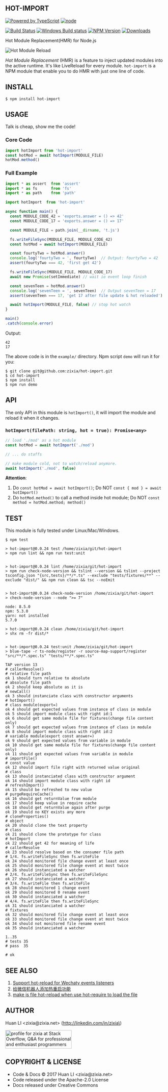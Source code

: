 HOT-IMPORT
----------

[![Powered by TypeScript](https://img.shields.io/badge/Powered%20By-TypeScript-blue.svg)](https://www.typescriptlang.org/) [![node](https://img.shields.io/node/v/hot-import.svg?maxAge=604800)](https://nodejs.org/)

[![Build Status](https://travis-ci.org/zixia/hot-import.svg?branch=master)](https://travis-ci.org/zixia/hot-import) [![Windows Build status](https://img.shields.io/appveyor/ci/zixia/hot-import/master.svg?label=Windows)](https://ci.appveyor.com/project/zixia/hot-import) [![NPM Version](https://badge.fury.io/js/hot-import.svg)](https://badge.fury.io/js/hot-import) [![Downloads](http://img.shields.io/npm/dm/hot-import.svg?style=flat-square)](https://npmjs.org/package/hot-import)

Hot Module Replacement(HMR) for Node.js

![Hot Module Reload](https://zixia.github.io/hot-import/images/reload.png)

_Hot Module Replacement_ (HMR) is a feature to inject updated modules into the active runtime. It's like LiveReload for every module. `hot-import` is a NPM module that enable you to do HMR with just one line of code.

INSTALL
-------

```shell
$ npm install hot-import
```

USAGE
-----

Talk is cheap, show me the code!

### Core Code

```ts
import hotImport from 'hot-import'
const hotMod = await hotImport(MODULE_FILE)
hotMod.method()
```

### Full Example

```ts
import * as assert  from 'assert'
import * as fs      from 'fs'
import * as path    from 'path'

import hotImport  from 'hot-import'

async function main() {
  const MODULE_CODE_42 = 'exports.answer = () => 42'
  const MODULE_CODE_17 = 'exports.answer = () => 17'

  const MODULE_FILE = path.join(__dirname, 't.js')

  fs.writeFileSync(MODULE_FILE, MODULE_CODE_42)
  const hotMod = await hotImport(MODULE_FILE)

  const fourtyTwo = hotMod.answer()
  console.log('fourtyTwo = ', fourtyTwo)  // Output: fourtyTwo = 42
  assert(fourtyTwo === 42, 'first get 42')

  fs.writeFileSync(MODULE_FILE, MODULE_CODE_17)
  await new Promise(setImmediate) // wait io event loop finish

  const sevenTeen = hotMod.answer()
  console.log('sevenTeen = ', sevenTeen)  // Output sevenTeen = 17
  assert(sevenTeen === 17, 'get 17 after file update & hot reloaded')

  await hotImport(MODULE_FILE, false) // stop hot watch
}

main()
.catch(console.error)
```

Output:

```shell
42
17
```

The above code is in the `example/` directory. Npm script `demo` will run it for you:

```shell
$ git clone git@github.com:zixia/hot-import.git
$ cd hot-import
$ npm install
$ npm run demo
```

API
---

The only API in this module is `hotImport()`, it will import the module and reload it when it changes.

### `hotImport(filePath: string, hot = true): Promise<any>`

```ts
// load './mod' as a hot module
const hotMod = await hotImport('./mod')

// ... do staffs

// make module cold, not to watch/reload anymore.
await hotImport('./mod', false)
```

**Attention**: 
1. Do `const hotMod = await hotImport()`; Do NOT `const { mod } = await hotImport()`
1. Do `hotMod.method()` to call a method inside hot module; Do NOT `const method = hotMod.method; method()`

TEST
----

This module is fully tested under Linux/Mac/Windows.

```shell
$ npm test

> hot-import@0.0.24 test /home/zixia/git/hot-import
> npm run lint && npm run test:unit


> hot-import@0.0.24 lint /home/zixia/git/hot-import
> npm run check-node-version && tslint --version && tslint --project tsconfig.json "{src,tests}/**/*.ts" --exclude "tests/fixtures/**" --exclude "dist/" && npm run clean && tsc --noEmit


> hot-import@0.0.24 check-node-version /home/zixia/git/hot-import
> check-node-version --node ">= 7"

node: 8.5.0
npm: 5.3.0
yarn: not installed
5.7.0

> hot-import@0.0.24 clean /home/zixia/git/hot-import
> shx rm -fr dist/*


> hot-import@0.0.24 test:unit /home/zixia/git/hot-import
> blue-tape -r ts-node/register -r source-map-support/register "src/**/*.spec.ts" "tests/**/*.spec.ts"

TAP version 13
# callerResolve()
# relative file path
ok 1 should turn relative to absolute
# absolute file path
ok 2 should keep absolute as it is
# newCall()
ok 3 should instanciate class with constructor arguments
# hotImport()
# class module(export=)
ok 4 should get expected values from instance of class in module
ok 5 should import module class with right id:1
ok 6 should get same module file for fixtures(change file content only)
ok 7 should get expected values from instance of class in module
ok 8 should import module class with right id:2
# variable module(export const answer=)
ok 9 should get expected values from variable in module
ok 10 should get same module file for fixtures(change file content only)
ok 11 should get expected values from variable in module
# importFile()
# const value
ok 12 should import file right with returned value original
# class
ok 13 should instanciated class with constructor argument
ok 14 should import module class with right id
# refreshImport()
ok 15 should be refreshed to new value
# purgeRequireCache()
ok 16 should get returnValue from module
ok 17 should keep value in require cache
ok 18 should get returnValue again after purge
ok 19 should no KEY exists any more
# cloneProperties()
# object
ok 20 should clone the text property
# class
ok 21 should clone the prototype for class
# hotImport
ok 22 should get 42 for meaning of life
# callerResolve
ok 23 should resolve based on the consumer file path
# 1/4. fs.writeFileSync then fs.writeFile
ok 24 should monitored file change event at least once
ok 25 should monitored file change event at most twice
ok 26 should instanciated a watcher
# 2/4. fs.writeFileSync then fs.writeFileSync
ok 27 should instanciated a watcher
# 3/4. fs.writeFile then fs.writeFile
ok 28 should monitored 1 change event
ok 29 should monitored 0 rename event
ok 30 should instanciated a watcher
# 4/4. fs.writeFile then fs.writeFileSync
ok 31 should instanciated a watcher
# fixtures
ok 32 should monitored file change event at least once
ok 33 should monitored file change event at most twice
ok 34 should not monitored file rename event
ok 35 should instanciated a watcher

1..35
# tests 35
# pass  35

# ok
```

SEE ALSO
--------
1. [Support hot-reload for Wechaty events listeners](https://github.com/Chatie/wechaty/issues/820)
1. [给微信机器人添加热重启功能](http://blog.chatie.io/developer/2017/03/20/added-hot-reload-for-bots.html)
1. [make js file hot-reload when use hot-require to load the file](https://github.com/rayosu/hot-require)

AUTHOR
------

Huan LI \<zixia\@zixia.net\> \(http://linkedin.com/in/zixia\)

<a href="http://stackoverflow.com/users/1123955/zixia">
  <img src="http://stackoverflow.com/users/flair/1123955.png" width="208" height="58" alt="profile for zixia at Stack Overflow, Q&amp;A for professional and enthusiast programmers" title="profile for zixia at Stack Overflow, Q&amp;A for professional and enthusiast programmers">
</a>

COPYRIGHT & LICENSE
-------------------

* Code & Docs © 2017 Huan LI \<zixia\@zixia.net\>
* Code released under the Apache-2.0 License
* Docs released under Creative Commons

